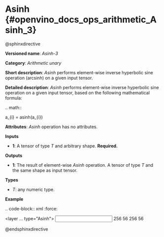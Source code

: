 # Asinh {#openvino_docs_ops_arithmetic_Asinh_3}

@sphinxdirective

**Versioned name**: *Asinh-3*

**Category**: *Arithmetic unary*

**Short description**: *Asinh* performs element-wise inverse hyperbolic sine operation (arcsinh) on a given input tensor.

**Detailed description**: *Asinh* performs element-wise inverse hyperbolic sine operation on a given input tensor, based on the following mathematical formula:

.. math::
   
   a_{i} = asinh(a_{i})

**Attributes**: *Asinh* operation has no attributes.

**Inputs**

* **1**: A tensor of type *T* and arbitrary shape. **Required.**

**Outputs**

* **1**: The result of element-wise *Asinh* operation. A tensor of type *T* and the same shape as input tensor.

**Types**

* *T*: any numeric type.

**Example**

.. code-block:: xml
   :force:
   
   <layer ... type="Asinh">
       <input>
           <port id="0">
               <dim>256</dim>
               <dim>56</dim>
           </port>
       </input>
       <output>
           <port id="1">
               <dim>256</dim>
               <dim>56</dim>
           </port>
       </output>
   </layer>

@endsphinxdirective

